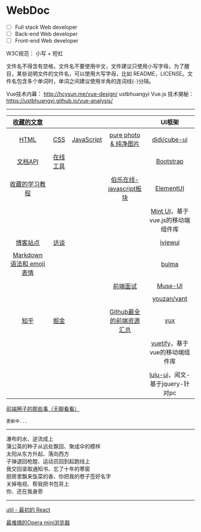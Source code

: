 # WebDoc
- [ ] Full stack Web developer
- [ ] Back-end Web developer
- [ ] Front-end Web developer

W3C规范： 小写 + 短杠

文件名不得含有空格，文件名不要使用中文，文件建议只使用小写字母，为了醒目，某些说明文件的文件名，可以使用大写字母，比如 README，LICENSE。文件名包含多个单词时，单词之间建议使用半角的连词线(`-`)分隔。

Vue技术内幕： http://hcysun.me/vue-design/
ustbhuangyi Vue.js 技术揭秘： https://ustbhuangyi.github.io/vue-analysis/


---

|[收藏的文章](post)||||UI框架|
|:-:|:-:|:-:|:-:|:-:|
||||
|[HTML](HTML)<br/>|[CSS](CSS)<br/>|[JavaScript](JavaScript)|[pure photo & 纯净图片](pure-photo)|[didi/cube-ui](https://github.com/didi/cube-ui)|
||||
|[文档API](doc-api)<br/>|[在线工具](online-tool)|||[Bootstrap](http://www.runoob.com/bootstrap/bootstrap-tutorial.html)|
||||
|[收藏的学习教程](tutorial)<br/>|||[伯乐在线-javascript板块](http://web.jobbole.com/category/javascript-2/)|[ElementUI](http://element-cn.eleme.io/#/zh-CN/component/installation)|
||||
|||||[Mint UI](http://mint-ui.github.io/#!/zh-cn)，基于vue.js的移动端组件库|
||||
|[博客站点](blog)<br/>|[访谈](interview)<br/>|||[iviewui](https://www.iviewui.com/)|
||||
|[Markdown 语法和 emoji表情](github-markdown)<br/>||||[bulma](https://bulma.io/documentation/overview/start/)|
||||
||||[前端面试](front-end-developer-interview-questions)|[Muse-UI](http://www.muse-ui.org/#/install)
||||
|||||[youzan/vant](https://github.com/youzan/vant)
||||
|[知乎](zhihu)|[掘金](juejin)||[Github最全的前端资源汇总](https://github.com/helloqingfeng/Awsome-Front-End-learning-resource)|[vux](https://vux.li/#/)
||||
|||||[vuetify](https://vuetifyjs.com/zh-Hans/)，基于vue的移动端组件库
||||
|||||[lulu-ui](https://l-ui.com/)，阅文-基于jquery-针对pc


[前端圈子的那些事（无聊看看）](web-story)



```
更新中...
```

---

瀑布的水、逆流成上<br/>
蒲公英的种子从远处飘回、聚成伞的模样<br/>
太阳从东方升起、落向西方<br/>
子弹退回枪膛、运动员回到起跑线上<br/>
我交回录取通知书、忘了十年的寒窗<br/>
厨房里飘来饭菜的香、你把我的卷子签好名字<br/>
关掉电视、帮我把书包背上<br/>
你、还在我身旁

---------------
[util - 最初的 React](util)

[最难搞的Opera mini浏览器](operamini)


